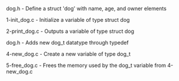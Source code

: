 dog.h          - Define a struct 'dog' with name, age, and owner elements

1-init_dog.c   - Initialize a variable of type struct dog

2-print_dog.c  - Outputs a variable of type struct dog

dog.h          - Adds new dog_t datatype through typedef

4-new_dog.c    - Create a new variable of type dog_t

5-free_dog.c   - Frees the memory used by the dog_t variable from 4-new_dog.c

